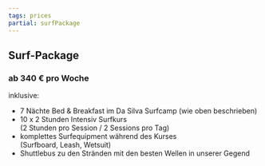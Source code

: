 ```yaml
---
tags: prices
partial: surfPackage
---
```


## Surf-Package

### ab 340 € pro Woche

<div class="h4">inklusive:</div>

* 7 Nächte Bed & Breakfast im Da Silva Surfcamp (wie oben beschrieben)
* 10 x 2 Stunden Intensiv Surfkurs<br/>(2 Stunden pro Session / 2 Sessions pro Tag)
* komplettes Surfequipment während des Kurses<br/>(Surfboard, Leash, Wetsuit) 
* Shuttlebus zu den Stränden mit den besten Wellen in unserer Gegend

